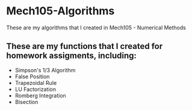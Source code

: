 # Mech105-Algorithms
These are my algorithms that I created in Mech105 - Numerical Methods

## These are my functions that I created for homework assigments, including:
* Simpson's 1/3 Algorithm
* False Position
* Trapezoidal Rule 
* LU Factorization
* Romberg Integration
* Bisection
